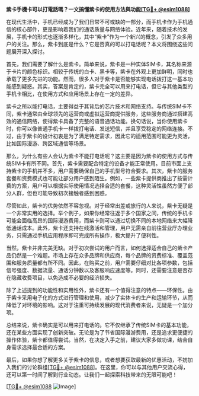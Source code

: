 **紫卡手機卡可以打電話嗎？一文搞懂紫卡的使用方法與功能[[TG💪+ @esim1088](https://t.me/s/esim1088)]**

在现代生活中，手机已经成为了我们日常不可或缺的一部分，而手机卡作为手机通信的核心部件，更是影响着我们的通话质量与网络体验。近年来，随着技术的发展，手机卡的形式也逐渐多样化，其中“紫卡”作为一个新兴的概念，引发了众多用户的关注。那么，紫卡到底是什么？它是否真的可以打电话呢？本文将围绕这些问题展开深入探讨。

首先，我们需要了解什么是紫卡。简单来说，紫卡是一种实体SIM卡，其名称来源于卡片的颜色标识。相较于传统的白卡、黑卡等，紫卡在外观上更加鲜明，同时也承载了更多先进的功能。然而，很多人对于紫卡是否能够实现电话拨打这一基本功能感到疑惑。其实，答案是肯定的，紫卡完全可以用来打电话，但它与其他类型的手机卡相比，在使用方式和应用场景上存在一定的差异。

紫卡之所以能打电话，主要得益于其背后的芯片技术和网络支持。与传统SIM卡不同，紫卡通常由全球领先的运营商或虚拟运营商提供服务，这些服务商通过搭建高效的通信网络，使得紫卡具备了完整的语音通话功能。换句话说，当你使用紫卡时，你可以像普通手机卡一样拨打电话、发送短信，并且享受稳定的网络连接。不过，由于紫卡的设计初衷是为了满足特定需求，因此它的适用范围可能更为灵活，比如国际漫游、跨区域通信等场景。

那么，为什么有些人会认为紫卡不能打电话呢？这主要是因为紫卡的使用方式与传统SIM卡有所不同。首先，紫卡需要配合特定的设备才能正常使用。目前市面上支持紫卡的手机并不多，用户需要确保自己的手机型号符合要求。其次，紫卡的服务套餐和资费模式也可能让部分用户感到陌生。例如，一些紫卡提供商推出了按需计费的方案，用户可以根据实际使用情况选择合适的套餐，这种灵活性虽然方便了部分人群，但也可能导致初次接触者感到困惑。

尽管如此，紫卡的优势依然不容忽视。对于经常出差或旅行的人来说，紫卡无疑是一个非常实用的选择。举个例子，如果你经常往返于多个国家之间，传统的手机卡可能会面临高昂的国际漫游费用，而紫卡则可以通过切换不同的本地网络来大幅降低通话成本。此外，紫卡还支持在线激活和管理，用户无需亲自前往营业厅办理业务，只需通过手机应用程序即可完成所有操作，极大提升了便利性。

当然，紫卡并非完美无缺。对于初次尝试的用户而言，如何选择适合自己的紫卡产品仍然是一个难题。市场上存在众多品牌和供应商，每个品牌的资费标准、覆盖范围和服务质量都有所不同。因此，在购买之前，用户需要仔细对比各项参数，包括信号强度、数据流量、通话分钟数以及客服响应速度等。同时，还需要注意是否存在隐藏收费项目，以免造成不必要的经济损失。

除了上述提到的功能性和实用性外，紫卡还有一个值得注意的特点——环保性。由于紫卡采用电子化的方式进行管理和使用，减少了实体卡的生产和运输环节，从而降低了对环境的影响。这对于注重可持续发展的现代消费者来说，无疑是一个加分项。

总结来说，紫卡确实是可以用来打电话的。它不仅继承了传统SIM卡的基本功能，还在某些方面实现了创新突破。无论是为了节省国际漫游费用，还是追求更便捷的操作体验，紫卡都值得尝试。当然，在决定入手之前，建议大家多做功课，结合自身需求选择最合适的方案。

最后，如果你想了解更多关于紫卡的信息，或者想要获取最新的优惠活动，不妨加入我们的讨论群组[[TG💪+ @esim1088](https://t.me/s/esim1088)]。在这里，你可以与其他用户交流心得，还可以第一时间了解到行业动态。让我们一起探索科技带来的无限可能吧！

[[TG💪+ @esim1088](https://t.me/s/esim1088) ![Image](https://i.postimg.cc/4NQfJmqS/Snipaste-2025-05-13-00-14-12.png)]